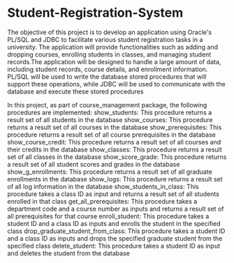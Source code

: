 # Student-Registration-System
The objective of this project is to develop an application using Oracle's PL/SQL and JDBC to
facilitate various student registration tasks in a university. The application will provide
functionalities such as adding and dropping courses, enrolling students in classes, and
managing student records.The application will be designed to handle a large amount of data,
including student records, course details, and enrollment information. PL/SQL will be used to
write the database stored procedures that will support these operations, while JDBC will be
used to communicate with the database and execute these stored procedures

In this project, as part of course_management package, the following procedures are
implemented:
show_students: This procedure returns a result set of all students in the database
show_courses: This procedure returns a result set of all courses in the database
show_prerequisites: This procedure returns a result set of all course prerequisites in the
database
show_course_credit: This procedure returns a result set of all courses and their credits in the
database
show_classes: This procedure returns a result set of all classes in the database
show_score_grade: This procedure returns a result set of all student scores and grades in the
database
show_g_enrollments: This procedure returns a result set of all graduate enrollments in the
database
show_logs: This procedure returns a result set of all log information in the database
show_students_in_class: This procedure takes a class ID as input and returns a result set of
all students enrolled in that class
get_all_prerequisites: This procedure takes a department code and a course number as
inputs and returns a result set of all prerequisites for that course
enroll_student: This procedure takes a student ID and a class ID as inputs and enrolls the
student in the specified class
drop_graduate_student_from_class: This procedure takes a student ID and a class ID as
inputs and drops the specified graduate student from the specified class
delete_student: This procedure takes a student ID as input and deletes the student from the
database
